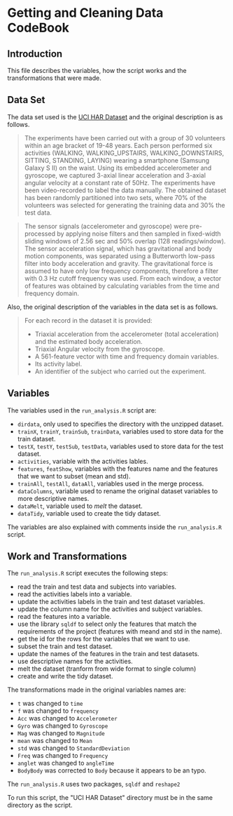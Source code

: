 # Getting and Cleaning Data CodeBook
## Introduction
This file describes the variables, how the script works and the transformations that were made.

## Data Set

The data set used is the [UCI HAR Dataset](http://archive.ics.uci.edu/ml/datasets/Human+Activity+Recognition+Using+Smartphones) and the original description is as follows.

> The experiments have been carried out with a group of 30 volunteers within an age bracket of 19-48 years. Each person performed six activities (WALKING, WALKING_UPSTAIRS, WALKING_DOWNSTAIRS, SITTING, STANDING, LAYING) wearing a smartphone (Samsung Galaxy S II) on the waist. Using its embedded accelerometer and gyroscope, we captured 3-axial linear acceleration and 3-axial angular velocity at a constant rate of 50Hz. The experiments have been video-recorded to label the data manually. The obtained dataset has been randomly partitioned into two sets, where 70% of the volunteers was selected for generating the training data and 30% the test data. 

> The sensor signals (accelerometer and gyroscope) were pre-processed by applying noise filters and then sampled in fixed-width sliding windows of 2.56 sec and 50% overlap (128 readings/window). The sensor acceleration signal, which has gravitational and body motion components, was separated using a Butterworth low-pass filter into body acceleration and gravity. The gravitational force is assumed to have only low frequency components, therefore a filter with 0.3 Hz cutoff frequency was used. From each window, a vector of features was obtained by calculating variables from the time and frequency domain.

Also, the original description of the variables in the data set is as follows.

> For each record in the dataset it is provided: 
> - Triaxial acceleration from the accelerometer (total acceleration) and the estimated body acceleration. 
> - Triaxial Angular velocity from the gyroscope. 
> - A 561-feature vector with time and frequency domain variables. 
> - Its activity label. 
> - An identifier of the subject who carried out the experiment.

## Variables

The variables used in the `run_analysis.R` script are:
- `dirdata`, only used to specifies the directory with the unzipped dataset.
- `trainX`, `trainY`, `trainSub`, `trainData`, variables used to store data for the train dataset.
- `testX`, `testY`, `testSub`, `testData`, variables used to store data for the test dataset.
- `activities`, variable with the activities lables.
- `features`, `featShow`, variables with the features name and the features that we want to subset (mean and std).
- `trainAll`, `testAll`, `dataAll`, variables used in the merge process.
- `dataColumns`, variable used to rename the original dataset variables to more descriptive names.
- `dataMelt`, variable used to _melt_ the dataset.
- `dataTidy`, variable used to create the tidy dataset.

The variables are also explained with comments inside the `run_analysis.R` script.

## Work and Transformations
The `run_analysis.R` script executes the following steps:
- read the train and test data and subjects into variables.
- read the activities labels into a variable.
- update the activities labels in the train and test dataset variables.
- update the column name for the activities and subject variables.
- read the features into a variable.
- use the library `sqldf` to select only the features that match the requirements of the project (features with meand and std in the name).
- get the id for the rows for the variables that we want to use.
- subset the train and test dataset.
- update the names of the features in the train and test datasets.
- use descriptive names for the activities.
- melt the dataset (tranform from wide format to single column)
- create and write the tidy dataset.

The transformations made in the original variables names are:
- `t` was changed to `time`
- `f` was changed to `frequency`
- `Acc` was changed to `Accelerometer`
- `Gyro` was changed to `Gyroscope`
- `Mag` was changed to `Magnitude`
- `mean` was changed to `Mean`
- `std` was changed to `StandardDeviation`
- `Freq` was changed to `Frequency`
- `anglet` was changed to `angleTime`
- `BodyBody` was corrected to `Body` because it appears to be an typo.

The `run_analysis.R` uses two packages, `sqldf` and `reshape2`  

To run this script, the "UCI HAR Dataset" directory must be in the same directory as the script.
